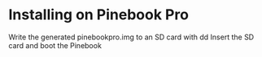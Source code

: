 # Installing on Pinebook Pro
Write the generated pinebookpro.img to an SD card with dd
Insert the SD card and boot the Pinebook
